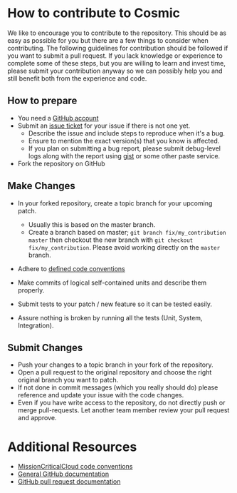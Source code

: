 # How to contribute to Cosmic

We like to encourage you to contribute to the repository.
This should be as easy as possible for you but there are a few things to consider when contributing.
The following guidelines for contribution should be followed if you want to submit a pull request.
If you lack knowledge or experience to complete some of these steps, but you are willing to learn and invest time, please submit your contribution anyway so we can possibly help you and still benefit both from the experience and code.

## How to prepare

* You need a [GitHub account](https://github.com/signup/free)
* Submit an [issue ticket](https://github.com/MissionCriticalCloud/cosmic/issues) for your issue if there is not one yet.
	* Describe the issue and include steps to reproduce when it's a bug.
	* Ensure to mention the exact version(s) that you know is affected.
  * If you plan on submitting a bug report, please submit debug-level logs along
    with the report using [gist](https://gist.github.com/) or some other paste
    service.
* Fork the repository on GitHub

## Make Changes

* In your forked repository, create a topic branch for your upcoming patch.
	* Usually this is based on the master branch.
	* Create a branch based on master; `git branch
	fix/my_contribution master` then checkout the new branch with `git
	checkout fix/my_contribution`.  Please avoid working directly on the `master` branch.
* Adhere to [defined code conventions](https://github.com/MissionCriticalCloud/checkstyle)
* Make commits of logical self-contained units and describe them properly.

* Submit tests to your patch / new feature so it can be tested easily.
* Assure nothing is broken by running all the tests (Unit, System, Integration).

## Submit Changes

* Push your changes to a topic branch in your fork of the repository.
* Open a pull request to the original repository and choose the right original branch you want to patch.
* If not done in commit messages (which you really should do) please reference and update your issue with the code changes.
* Even if you have write access to the repository, do not directly push or merge pull-requests. Let another team member review your pull request and approve.

# Additional Resources

* [MissionCriticalCloud code conventions](https://github.com/MissionCriticalCloud/checkstyle)
* [General GitHub documentation](http://help.github.com/)
* [GitHub pull request documentation](http://help.github.com/send-pull-requests/)
